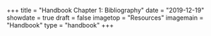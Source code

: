 +++
title = "Handbook Chapter 1: Bibliography"
date = "2019-12-19"
showdate = true
draft = false
imagetop = "Resources"
imagemain = "Handbook"
type = "handbook"
+++